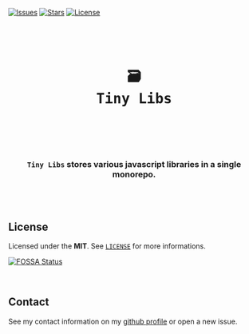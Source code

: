 [![Issues](https://img.shields.io/github/issues/arthurfiorette/tinylibs?logo=github&label=Issues)](https://github.com/arthurfiorette/tinylibs/issues)
[![Stars](https://img.shields.io/github/stars/arthurfiorette/tinylibs?logo=github&label=Stars)](https://github.com/arthurfiorette/tinylibs/stargazers)
[![License](https://img.shields.io/github/license/arthurfiorette/tinylibs?logo=githu&label=License)](https://github.com/arthurfiorette/tinylibs/blob/main/LICENSE)

<br />

<div align="center">
  <pre>
  <h1>🗃️
Tiny Libs</h1>
  </pre>
  <br />
</div>

<h3 align="center">
  <code>Tiny Libs</code> stores various javascript libraries in a single monorepo.
  <br />
  <br />
</h3>

<br />

## License

Licensed under the **MIT**. See [`LICENSE`](LICENSE) for more informations.

[![FOSSA Status](https://app.fossa.com/api/projects/git%2Bgithub.com%2Farthurfiorette%2Ftinylibs.svg?type=small)](https://app.fossa.com/projects/git%2Bgithub.com%2Farthurfiorette%2Ftinylibs?ref=badge_small)

<br />

## Contact

See my contact information on my [github profile](https://github.com/arthurfiorette) or
open a new issue.

<br />